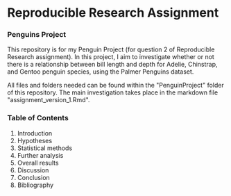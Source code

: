# Reproducible Research Assignment

### Penguins Project

This repository is for my Penguin Project (for question 2 of Reproducible Research assignment). In this project, I aim to investigate whether or not there is a relationship between bill length and depth for Adelie, Chinstrap, and Gentoo penguin species, using the Palmer Penguins dataset. 

All files and folders needed can be found within the "PenguinProject" folder of this repository. The main investigation takes place in the markdown file "assignment_version_1.Rmd". 

### Table of Contents

1. Introduction
2. Hypotheses
3. Statistical methods
4. Further analysis
5. Overall results
6. Discussion
7. Conclusion
8. Bibliography
